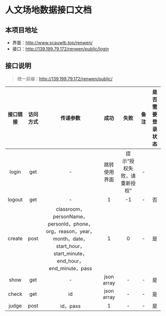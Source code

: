 人文场地数据接口文档
===

## 本项目地址
- 界面：http://www.scauwlb.top/renwen/
- 接口：http://139.199.79.172/renwen/public/login

## 接口说明

> 统一前缀：http://139.199.79.172/renwen/public/

接口链接 | 访问方式 | 传递参数 | 成功 | 失败 | 备注 | 是否需要登录状态
| :---: | :---: | :---: | :---: | :---: | :---: | :---: |
 login | get | - | 跳转使用界面 | 提示“授权失败，请重新授权” | -
logout | get | - | 1 | -1 | - | 否
 create | post | classroom，personName，personId，phone，org，reason，year，month，date，start_hour，start_minute，end_hour，end_minute，pass | 1 | 0 | - | 是
 show | get | - | json array | - | - | 是
 check | get | id | json array | - | - | 是
 judge | post | id，pass | 1 | - | - | 是
